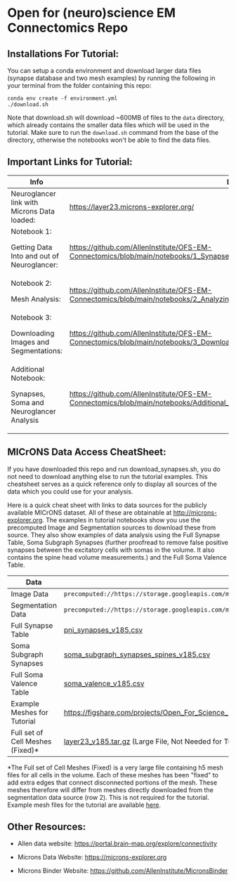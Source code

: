 
<h1>Open for (neuro)science EM Connectomics Repo </h1>

<h2>Installations For Tutorial:</h2>
You can setup a conda environment and download larger data files (synapse database and two mesh examples) by running the following in your terminal from the folder containing this repo:

```
conda env create -f environment.yml
./download.sh
```

Note that download.sh will download ~600MB of files to the `data` directory, which already contains the smaller data files which will be used in the tutorial. Make sure to run the `download.sh` command from the base of the directory, otherwise the notebooks won't be able to find the data files.

<h2>Important Links for Tutorial:</h2>


| Info   |  Link
|--------|---------
|Neuroglancer link with Microns Data loaded: | https://layer23.microns-explorer.org/
|Notebook 1: <p> Getting Data Into and out of Neuroglancer: | https://github.com/AllenInstitute/OFS-EM-Connectomics/blob/main/notebooks/1_Synapses_Soma_and_Data_in_Neuroglancer.ipynb
|Notebook 2:  <p> Mesh Analysis: | https://github.com/AllenInstitute/OFS-EM-Connectomics/blob/main/notebooks/2_AnalyzingAndVisualizingMeshes.ipynb
|Notebook 3:  <p> Downloading Images and Segmentations: | https://github.com/AllenInstitute/OFS-EM-Connectomics/blob/main/notebooks/3_Downloading_Images_and_Segmentations.ipynb
|Additional Notebook: <p> Synapses, Soma and Neuroglancer Analysis| https://github.com/AllenInstitute/OFS-EM-Connectomics/blob/main/notebooks/Additional_Synapses_Soma_and_Neuroglancer_Analysis.ipynb


<h2> MICrONS Data Access CheatSheet: </h2>


If you have downloaded this repo and run download_synapses.sh, you do not need to download anything else to run the tutorial examples. This cheatsheet serves as a quick reference only to display all sources of the data which you could use for your analysis.

Here is a quick cheat sheet with links to data sources for the publicly available MICrONS dataset. All of these are obtainable at http://microns-explorer.org. The examples in tutorial notebooks show you use the precomputed Image and Segmentation sources to download these from source. They also show examples of data analysis using the Full Synapse Table, Soma Subgraph Synapses (further proofread to remove false positive synapses between the excitatory cells with somas in the volume.  It also contains the spine head volume measurements.)  and the Full Soma Valence Table. 



| Data   |  Source
|--------|---------
|Image Data | `precomputed://https://storage.googleapis.com/microns_public_datasets/pinky100_v0/son_of_alignment_v15_rechunked`
|Segmentation Data | `precomputed://https://storage.googleapis.com/microns_public_datasets/pinky100_v185/seg`
|Full Synapse Table| [pni_synapses_v185.csv](https://zenodo.org/record/3710459/files/pni_synapses_v185.csv?download=1)
|Soma Subgraph Synapses | [soma_subgraph_synapses_spines_v185.csv](https://zenodo.org/record/3710459/files/soma_subgraph_synapses_spines_v185.csv?download=1)
|Full Soma Valence Table | [soma_valence_v185.csv](https://zenodo.org/record/3710459/files/soma_valence_v185.csv?download=1)
|Example Meshes for Tutorial | https://figshare.com/projects/Open_For_Science_-_MICrONS_Explorer_Tutorial/99908
|Full set of Cell Meshes (Fixed)* | [layer23_v185.tar.gz](https://zenodo.org/record/3710459/files/layer23_v185.tar.gz?download=1) (Large File, Not Needed for Tutorial)



*The Full set of Cell Meshes (Fixed) is a very large file containing h5 mesh files for all cells in the volume. Each of these meshes has been "fixed" to add extra edges that connect disconnected portions of the mesh. These meshes therefore will differ from meshes directly downloaded from the segmentation data source (row 2). This is not required for the tutorial. Example mesh files for the tutorial are available [here](https://figshare.com/projects/Open_For_Science_-_MICrONS_Explorer_Tutorial/99908). 

<h2>Other Resources:</h2>

- Allen data website:  https://portal.brain-map.org/explore/connectivity

- Microns Data Website:         https://microns-explorer.org

- Microns Binder Website: https://github.com/AllenInstitute/MicronsBinder

